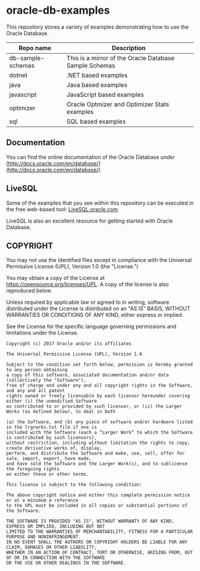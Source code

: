 # oracle-db-examples
This repository stores a variety of examples demonstrating how to use the Oracle Database. 

| Repo name  | Description |
| ------------- | ------------- |
| db-sample-schemas | This is a mirror of the Oracle Database Sample Schemas |
| dotnet | .NET based examples |
| java  | Java based examples |
| javascript | JavaScript based examples |
| optimizer | Oracle Optmizer and Optimizer Stats examples |
| sql | SQL based examples |

## Documentation
You can find the online documentation of the Oracle Database under [http://docs.oracle.com/en/database/](http://docs.oracle.com/en/database/)

## LiveSQL
Some of the examples that you see within this repository can be executed in the free web-based tool: [LiveSQL.oracle.com](https://livesql.oracle.com).

LiveSQL is also an excellent resource for getting started with Oracle Database.

## COPYRIGHT
You may not use the identified files except in compliance with the Universal Permissive License (UPL), Version 1.0 (the "License.")

You may obtain a copy of the License at https://opensource.org/licenses/UPL. A copy of the license is also reproduced below.

Unless required by applicable law or agreed to in writing, software distributed under the License is distributed on an
"AS IS" BASIS, WITHOUT WARRANTIES OR CONDITIONS OF ANY KIND, either express or implied.

See the License for the specific language governing permissions and limitations under the License.

```
Copyright (c) 2017 Oracle and/or its affiliates

The Universal Permissive License (UPL), Version 1.0

Subject to the condition set forth below, permission is hereby granted to any person obtaining
a copy of this software, associated documentation and/or data (collectively the "Software"), 
free of charge and under any and all copyright rights in the Software, and any and all patent
rights owned or freely licensable by each licensor hereunder covering either (i) the unmodified Software
as contributed to or provided by such licensor, or (ii) the Larger Works (as defined below), to deal in both

(a) the Software, and (b) any piece of software and/or hardware listed in the lrgrwrks.txt file if one is
included with the Software (each a “Larger Work” to which the Software is contributed by such licensors),
without restriction, including without limitation the rights to copy, create derivative works of, display,
perform, and distribute the Software and make, use, sell, offer for sale, import, export, have made,
and have sold the Software and the Larger Work(s), and to sublicense the foregoing rights
on either these or other terms.

This license is subject to the following condition:

The above copyright notice and either this complete permission notice or at a minimum a reference
to the UPL must be included in all copies or substantial portions of the Software.

THE SOFTWARE IS PROVIDED "AS IS", WITHOUT WARRANTY OF ANY KIND, EXPRESS OR IMPLIED, INCLUDING BUT NOT
LIMITED TO THE WARRANTIES OF MERCHANTABILITY, FITNESS FOR A PARTICULAR PURPOSE AND NONINFRINGEMENT.
IN NO EVENT SHALL THE AUTHORS OR COPYRIGHT HOLDERS BE LIABLE FOR ANY CLAIM, DAMAGES OR OTHER LIABILITY,
WHETHER IN AN ACTION OF CONTRACT, TORT OR OTHERWISE, ARISING FROM, OUT OF OR IN CONNECTION WITH THE SOFTWARE
OR THE USE OR OTHER DEALINGS IN THE SOFTWARE.
```
